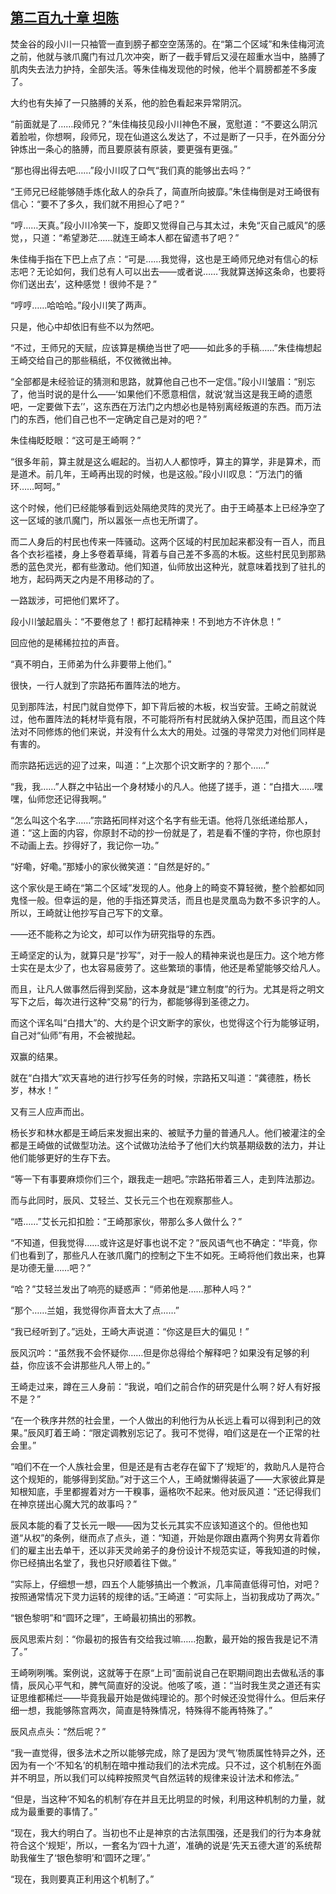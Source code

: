 ## [第二百九十章 坦陈](https://www.xxbiquge.com/11_11207/9180995.html)


  焚金谷的段小川一只袖管一直到膀子都空空荡荡的。在“第二个区域”和朱佳梅河流之前，他就与骇爪魔门有过几次冲突，断了一截手臂后又浸在超重水当中，胳膊了肌肉失去法力护持，全部失活。等朱佳梅发现他的时候，他半个肩膀都差不多废了。

  大约也有失掉了一只胳膊的关系，他的脸色看起来异常阴沉。

  “前面就是了……段师兄？”朱佳梅技见段小川神色不展，宽慰道：“不要这么阴沉着脸啦，你想啊，段师兄，现在仙道这么发达了，不过是断了一只手，在外面分分钟炼出一条心的胳膊，而且要原装有原装，要更强有更强。”

  “那也得出得去吧……”段小川叹了口气“我们真的能够出去吗？”

  “王师兄已经能够随手炼化敌人的杂兵了，简直所向披靡。”朱佳梅倒是对王崎很有信心：“要不了多久，我们就不用担心了吧？”

  “哼……天真。”段小川冷笑一下，旋即又觉得自己与其太过，未免“灭自己威风”的感觉，，只道：“希望渺茫……就连王崎本人都在留遗书了吧？”

  朱佳梅手指在下巴上点了点：“可是……我觉得，这也是王崎师兄绝对有信心的标志吧？无论如何，我们总有人可以出去——或者说……‘我就算送掉这条命，也要将你们送出去’，这种感觉！很帅不是？”

  “哼哼……哈哈哈。”段小川笑了两声。

  只是，他心中却依旧有些不以为然吧。

  “不过，王师兄的天赋，应该算是横绝当世了吧——如此多的手稿……”朱佳梅想起王崎交给自己的那些稿纸，不仅微微出神。

  “全部都是未经验证的猜测和思路，就算他自己也不一定信。”段小川皱眉：“别忘了，他当时说的是什么——‘如果他们不愿意相信，就说‘就当这是我王崎的遗愿吧，一定要做下去’’，这东西在万法门之内想必也是特别离经叛道的东西。而万法门的东西，他们自己也不一定确定自己是对的吧？”

  朱佳梅眨眨眼：“这可是王崎啊？”

  “很多年前，算主就是这么崛起的。当初人人都惊呼，算主的算学，非是算术，而是道术。前几年，王崎再出现的时候，也是这般。”段小川叹息：“万法门的循环……呵呵。”

  这个时候，他们已经能够看到远处隔绝灵阵的灵光了。由于王崎基本上已经净空了这一区域的骇爪魔门，所以嚣张一点也无所谓了。

  而二人身后的村民也传来一阵骚动。这两个区域的村民加起来都没有一百人，而且各个衣衫褴褛，身上多卷着草绳，背着与自己差不多高的木板。这些村民见到那熟悉的蓝色灵光，都有些激动。他们知道，仙师放出这种光，就意味着找到了驻扎的地方，起码两天之内是不用移动的了。

  一路跋涉，可把他们累坏了。

  段小川皱起眉头：“不要倦怠了！都打起精神来！不到地方不许休息！”

  回应他的是稀稀拉拉的声音。

  “真不明白，王师弟为什么非要带上他们。”

  很快，一行人就到了宗路拓布置阵法的地方。

  见到那阵法，村民门就自觉停下，卸下背后被的木板，权当安营。王崎之前就说过，他布置阵法的耗材毕竟有限，不可能将所有村民就纳入保护范围，而且这个阵法对不同修炼的他们来说，并没有什么太大的用处。过强的寻常灵力对他们同样是有害的。

  而宗路拓远远的迎了过来，叫道：“上次那个识文断字的？那个……”

  “我，我……”人群之中钻出一个身材矮小的凡人。他搓了搓手，道：“白措大……嘿嘿，仙师您还记得我啊。”

  “怎么叫这个名字……”宗路拓同样对这个名字有些无语。他将几张纸递给那人，道：“这上面的内容，你原封不动的抄一份就是了，若是看不懂的字符，你也原封不动画上去。抄得好了，我记你一功。”

  “好嘞，好嘞。”那矮小的家伙微笑道：“自然是好的。”

  这个家伙是王崎在“第二个区域”发现的人。他身上的畸变不算轻微，整个脸都如同鬼怪一般。但幸运的是，他的手指还算灵活，而且也是灵凰岛为数不多识字的人。所以，王崎就让他抄写自己写下的文章。

  ——还不能称之为论文，却可以作为研究指导的东西。

  王崎坚定的认为，就算只是“抄写”，对于一般人的精神来说也是压力。这个地方修士实在是太少了，也太容易疲劳了。这些繁琐的事情，他还是希望能够交给凡人。

  而且，让凡人做事然后得到奖励，这本身就是“建立制度”的行为。尤其是将之明文写下之后，每次进行这种“交易”的行为，都能够得到圣德之力。

  而这个诨名叫“白措大”的、大约是个识文断字的家伙，也觉得这个行为能够证明，自己对“仙师”有用，不会被抛起。

  双赢的结果。

  就在“白措大”欢天喜地的进行抄写任务的时候，宗路拓又叫道：“龚德胜，杨长岁，林水！”

  又有三人应声而出。

  杨长岁和林水都是王崎后来发掘出来的、被赋予力量的普通凡人。他们被灌注的全都是王崎做的试做型功法。这个试做功法给予了他们大约筑基期级数的法力，并让他们能够更好的生存下去。

  “等一下有事要麻烦你们三个，跟我走一趟吧。”宗路拓带着三人，走到阵法那边。

  而与此同时，辰风、艾轻兰、艾长元三个也在观察那些人。

  “唔……”艾长元扣扣脸：“王崎那家伙，带那么多人做什么？”

  “不知道，但我觉得……或许这是好事也说不定？”辰风语气也不确定：“毕竟，你们也看到了，那些凡人在骇爪魔门的控制之下生不如死。王崎将他们救出来，也算是功德无量……吧？”

  “哈？”艾轻兰发出了响亮的疑惑声：“师弟他是……那种人吗？”

  “那个……兰姐，我觉得你声音太大了点……”

  “我已经听到了。”远处，王崎大声说道：“你这是巨大的偏见！”

  辰风沉吟：“虽然我不会怀疑你……但是你总得给个解释吧？如果没有足够的利益，你应该不会讲那些凡人带上的。”

  王崎走过来，蹲在三人身前：“我说，咱们之前合作的研究是什么啊？好人有好报不是？”

  “在一个秩序井然的社会里，一个人做出的利他行为从长远上看可以得到利己的效果。”辰风盯着王崎：“限定调教别忘记了。我可不觉得，咱们这是在一个正常的社会里。”

  “咱们不在一个人族社会里，但是还是有古老存在留下了‘规矩’的，救助凡人是符合这个规矩的，能够得到奖励。”对于这三个人，王崎就懒得装逼了——大家彼此算是知根知底，手里都握着对方一干糗事，逼格吹不起来。他对辰风道：“还记得我们在神京搓出心魔大咒的故事吗？”

  辰风本能的看了艾长元一眼——因为艾长元其实不应该知道这个的。但他也知道“从权”的条例，继而点了点头，道：“知道，开始是你跟由嘉两个狗男女背着你们的雇主出去单干，还以非天灵岭弟子的身份设计不规范实证，等我知道的时候，你已经搞出名堂了，我也只好顺着往下做。”

  “实际上，仔细想一想，四五个人能够搞出一个教派，几率简直低得可怕，对吧？按照通常情况下灵力运转的规律的话。”王崎道：“可实际上，当初我成功了两次。”

  “银色黎明”和“圆环之理”，王崎最初搞出的邪教。

  辰风思索片刻：“你最初的报告有交给我过嘛……抱歉，最开始的报告我是记不清了。”

  王崎咧咧嘴。案例说，这就等于在原“上司”面前说自己在职期间跑出去做私活的事情，辰风心平气和，脾气简直好的没说。他咳了咳，道：“当时我生灵之道还有实证思维都稀烂——毕竟我最开始是做纯理论的。那个时候还没觉得什么。但后来仔细一想，我能够陈宫两次，简直是特殊情况，特殊得不能再特殊了。”

  辰风点点头：“然后呢？”

  “我一直觉得，很多法术之所以能够完成，除了是因为‘灵气’物质属性特异之外，还因为有一个‘不知名’的机制在暗中推动我们的法术完成。只不过，这个机制在外面并不明显，所以我们可以纯粹按照灵气自然运转的规律来设计法术和修法。”

  “但是，当这种‘不知名的机制’存在并且无比明显的时候，利用这种机制的力量，就成为最重要的事情了。”

  “现在，我大约明白了。当初也不止是神京的古法氛围强，还是我们的行为本身就符合这个‘规矩’，所以，一套名为‘四十九道’，准确的说是‘先天五德大道’的系统帮助我催生了‘银色黎明’和‘圆环之理’。”

  “现在，我则要真正利用这个机制了。”
